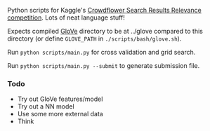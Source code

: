 Python scripts for Kaggle's [Crowdflower Search Results Relevance
competition](https://www.kaggle.com/c/crowdflower-search-relevance). Lots of
neat language stuff!

Expects compiled [GloVe](http://nlp.stanford.edu/projects/glove/) directory to
be at ../glove compared to this directory (or define `GLOVE_PATH` in
`./scripts/bash/glove.sh`).

Run `python scripts/main.py` for cross validation and grid search.

Run `python scripts/main.py --submit` to generate submission file.

### Todo

* Try out GloVe features/model
* Try out a NN model
* Use some more external data
* Think
